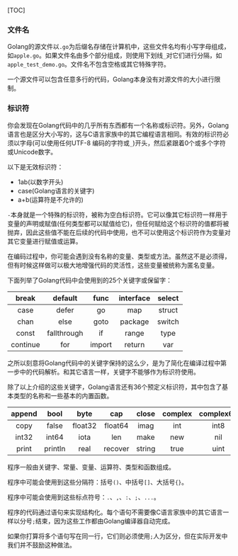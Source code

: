[TOC]

### 文件名

Golang的源文件以`.go`为后缀名存储在计算机中，这些文件名均有小写字母组成，如`apple.go`。如果文件名由多个部分组成，则使用下划线`_`对它们进行分隔，如`apple_test_demo.go`。文件名不包含空格或其它特殊字符。

一个源文件可以包含任意多行的代码，Golang本身没有对源文件的大小进行限制。

### 标识符

你会发现在Golang代码中的几乎所有东西都有一个名称或标识符。另外，Golang语言也是区分大小写的，这与C语言家族中的其它编程语言相同。有效的标识符必须以字母(可以使用任何UTF-8 编码的字符或`_`)开头，然后紧跟着0个或多个字符或Unicode数字。

以下是无效标识符：

* 1ab(以数字开头)
* case(Golang语言的关键字)
* a+b(运算符是不允许的)

`-`本身就是一个特殊的标识符，被称为空白标识符。它可以像其它标识符一样用于变量的声明或赋值(任何类型都可以赋值给它)，但任何赋给这个标识符的值都将被抛弃，因此这些值不能在后续的代码中使用，也不可以使用这个标识符作为变量对其它变量进行赋值或运算。

在编码过程中，你可能会遇到没有名称的变量、类型或方法。虽然这不是必须得，但有时候这样做可以极大地增强代码的灵活性，这些变量被统称为匿名变量。

下面列举了Golang代码中会使用到的25个关键字或保留字：

|  break   |   default   |  func  | interface | select |
|:--------:|:-----------:|:------:|:---------:|:------:|
|   case   |    defer    |   go   |    map    | struct |
|   chan   |    else     |  goto  |  package  | switch |
|  const   | fallthrough |   if   |   range   |  type  |
| continue |     for     | import |  return   |  var   |

之所以刻意将Golang代码中的关键字保持的这么少，是为了简化在编译过程中第一步中的代码解析。和其它语言一样，关键字不能够作为标识符使用。

除了以上介绍的这些关键字，Golang语言还有36个预定义标识符，其中包含了基本类型的名称和一些基本的内置函数。

| append |  bool   |  byte   |   cap   | close  | complex | complex64 | complex128 | uint16  |
|:------:|:-------:|:-------:|:-------:|:------:|:-------:|:---------:|:----------:|---------|
|  copy  |  false  | float32 | float64 |  imag  |   int   |   int8    |   int16    | uint32  |
| int32  |  int64  |  iota   |   len   |  make  |   new   |    nil    |   panic    | uint64  |
| print  | println |  real   | recover | string |  true   |   uint    |   uint8    | uintptr |

程序一般由关键字、常量、变量、运算符、类型和函数组成。
 
程序中可能会使用到这些分隔符：括号`()`、中括号`[]`、大括号`{}`。

程序中可能会使用到这些标点符号：`.`、`,`、`:`、`;`、`...`。

程序的代码通过语句来实现结构化。每个语句不需要像C语言家族中的其它语言一样以分号`;`结束，因为这些工作都由Golang编译器自动完成。

如果你打算将多个语句写在同一行，它们则必须使用`;`人为区分，但在实际开发中我们并不鼓励这种做法。